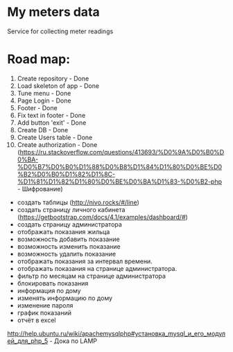# My meters data
Service for collecting meter readings

# Road map:

1) Create repository - Done
2) Load skeleton of app - Done
3) Tune menu - Done
4) Page Login - Done
5) Footer - Done
6) Fix text in footer - Done
7) Add button 'exit' - Done
8) Create DB - Done
9) Create Users table - Done
10) Create authorization - Done (https://ru.stackoverflow.com/questions/413693/%D0%9A%D0%B0%D0%BA-%D0%B7%D0%B0%D1%88%D0%B8%D1%84%D1%80%D0%BE%D0%B2%D0%B0%D1%82%D1%8C-%D1%81%D1%82%D1%80%D0%BE%D0%BA%D1%83-%D0%B2-php - Шифрование)

- создать таблицы (http://nivo.rocks/#/line)
- создать страницу личного кабинета (https://getbootstrap.com/docs/4.1/examples/dashboard/#)
- создать страницу администратора
- отображать показания жильца
- возможность добавить показание
- возможность изменить показание
- возможность удалить показание
- отображать показания за интервал времени.
- отображать показания на странице администратора.
- фильтр по месяцам на странице администратора
- блокировать показания
- информация по дому
- изменять информацию по дому
- изменение пароля
- график показаний
- отчёт в excel

http://help.ubuntu.ru/wiki/apachemysqlphp#установка_mysql_и_его_модулей_для_php_5 - Дока по LAMP